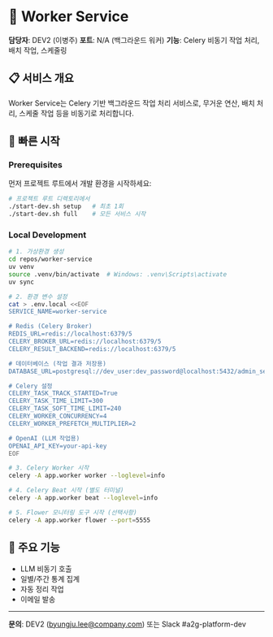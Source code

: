 # 🔧 Worker Service

**담당자**: DEV2 (이병주)
**포트**: N/A (백그라운드 워커)
**기능**: Celery 비동기 작업 처리, 배치 작업, 스케줄링

## 📋 서비스 개요

Worker Service는 Celery 기반 백그라운드 작업 처리 서비스로, 무거운 연산, 배치 처리, 스케줄 작업 등을 비동기로 처리합니다.

## 🚀 빠른 시작

### Prerequisites

먼저 프로젝트 루트에서 개발 환경을 시작하세요:

```bash
# 프로젝트 루트 디렉토리에서
./start-dev.sh setup   # 최초 1회
./start-dev.sh full    # 모든 서비스 시작
```

### Local Development

```bash
# 1. 가상환경 생성
cd repos/worker-service
uv venv
source .venv/bin/activate  # Windows: .venv\Scripts\activate
uv sync

# 2. 환경 변수 설정
cat > .env.local <<EOF
SERVICE_NAME=worker-service

# Redis (Celery Broker)
REDIS_URL=redis://localhost:6379/5
CELERY_BROKER_URL=redis://localhost:6379/5
CELERY_RESULT_BACKEND=redis://localhost:6379/5

# 데이터베이스 (작업 결과 저장용)
DATABASE_URL=postgresql://dev_user:dev_password@localhost:5432/admin_service_db

# Celery 설정
CELERY_TASK_TRACK_STARTED=True
CELERY_TASK_TIME_LIMIT=300
CELERY_TASK_SOFT_TIME_LIMIT=240
CELERY_WORKER_CONCURRENCY=4
CELERY_WORKER_PREFETCH_MULTIPLIER=2

# OpenAI (LLM 작업용)
OPENAI_API_KEY=your-api-key
EOF

# 3. Celery Worker 시작
celery -A app.worker worker --loglevel=info

# 4. Celery Beat 시작 (별도 터미널)
celery -A app.worker beat --loglevel=info

# 5. Flower 모니터링 도구 시작 (선택사항)
celery -A app.worker flower --port=5555
```

## 🎯 주요 기능

- LLM 비동기 호출
- 일별/주간 통계 집계
- 자동 정리 작업
- 이메일 발송

---

**문의**: DEV2 (byungju.lee@company.com) 또는 Slack #a2g-platform-dev
